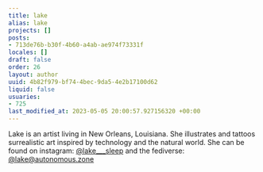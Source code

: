 ```yaml
---
title: lake
alias: lake
projects: []
posts:
- 713de76b-b30f-4b60-a4ab-ae974f73331f
locales: []
draft: false
order: 26
layout: author
uuid: 4b82f979-bf74-4bec-9da5-4e2b17100d62
liquid: false
usuaries:
- 725
last_modified_at: 2023-05-05 20:00:57.927156320 +00:00
---
```


<p style="text-align:start">Lake is an artist living in New Orleans, Louisiana. She illustrates and tattoos surrealistic art inspired by technology and the natural world. She can be found on instagram: <a href="https://instagram.com/lake___sleep" rel="noopener" target="_blank" referrerpolicy="strict-origin-when-cross-origin">@lake___sleep</a> and the fediverse: <a href="https://autonomous.zone/@lake" rel="noopener" target="_blank" referrerpolicy="strict-origin-when-cross-origin">@lake@autonomous.zone</a></p>